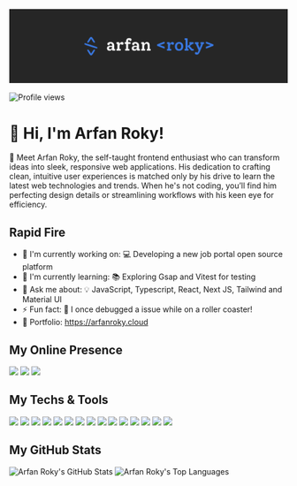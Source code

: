 <img src="images/cover.jpg" alt="Arfan Roky">

![Profile views](https://komarev.com/ghpvc/?username=arfan-roky&label=Profile%20views&color=0e75b6&style=flat)


# 👋 Hi, I'm Arfan Roky! 

🚀 Meet Arfan Roky, the self-taught frontend enthusiast who can transform ideas into sleek, responsive web applications. His dedication to crafting clean, intuitive user experiences is matched only by his drive to learn the latest web technologies and trends. When he's not coding, you’ll find him perfecting design details or streamlining workflows with his keen eye for efficiency.


<h2 align="left">Rapid Fire</h3>

- 💼 I'm currently working on: 💻 Developing a new job portal open source platform
- 🌱 I'm currently learning: 📚 Exploring Gsap and Vitest for testing
- 💬 Ask me about: 💡 JavaScript, Typescript,  React, Next JS, Tailwind and Material UI
- ⚡ Fun fact: 🎢 I once debugged a issue while on a roller coaster!
- 📂 Portfolio: <a href="https://arfanroky.cloud" target="_blank">https://arfanroky.cloud</a>

<h2 align="left">My Online Presence</h2>

<div align="left">

[![](https://img.shields.io/badge/-website-3979e4?style=for-the-badge&logoColor=0f0f0f&logo=nuxtdotjs)](https://www.arfanroky.cloud/)
[![](https://img.shields.io/badge/-linkedin-3979e4?style=for-the-badge&logoColor=0f0f0f&logo=linkedin)](https://www.linkedin.com/in/arfanroky/)
[![](https://img.shields.io/badge/-x/twitter-3979e4?style=for-the-badge&logoColor=0f0f0f&logo=x)](https://twitter.com/arfanroky/)

</div>

<h2 align="left">My Techs & Tools</h2>

<div align="left">

![](https://img.shields.io/badge/Code-JavaScript-3979e4?style=flat-square&logoColor=ffffff&logo=javascript)
![](https://img.shields.io/badge/Code-Typescript-3979e4?style=flat-square&logoColor=ffffff&logo=typescript)
![](https://img.shields.io/badge/Code-Next-JS-3979e4?style=flat-square&logoColor=ffffff&logo=next.js)
![](https://img.shields.io/badge/Code-React-3979e4?style=flat-square&logoColor=ffffff&logo=react)
![](https://img.shields.io/badge/OS-Linux-3979e4?style=flat-square&logoColor=ffffff&logo=linux)
![](https://img.shields.io/badge/Editor-VS_Code-3979e4?style=flat-square&logoColor=ffffff&logo=visualstudiocode)
![](https://img.shields.io/badge/Design-Figma-3979e4?style=flat-square&logoColor=ffffff&logo=figma)
![](https://img.shields.io/badge/Code-CSS-3979e4?style=flat-square&logoColor=ffffff&logo=css3)
![](https://img.shields.io/badge/Code-Tailwind-3979e4?style=flat-square&logoColor=ffffff&logo=tailwind-css)
![](https://img.shields.io/badge/Code-Material-UI-3979e4?style=flat-square&logoColor=ffffff&logo=material-ui)
![](https://img.shields.io/badge/Gsap-3979e4?style=flat-square&logoColor=ffffff&logo=gsap)
![](https://img.shields.io/badge/Framer-Motion-3979e4?style=flat-square&logoColor=ffffff&logo=framer-motion)
![](https://img.shields.io/badge/Tool-Bash-3979e4?style=flat-square&logoColor=ffffff&logo=gnu-bash)
![](https://img.shields.io/badge/Platform-Docker-3979e4?style=flat-square&logoColor=ffffff&logo=docker)
![](https://img.shields.io/badge/Platform-Storyblok-3979e4?style=flat-square&logoColor=ffffff&logo=storyblok)
</div>

 <h2 align="left">My GitHub Stats</h2>

<div align="left">
    <img height="180em" src="https://github-readme-stats.vercel.app/api?username=arfan-roky&count_private=true&show_icons=true&bg_color=333333&title_color=3979e4&icon_color=3979e4&text_color=dddddd" alt="Arfan Roky's GitHub Stats">
    <img height="180em" src="https://github-readme-stats.vercel.app/api/top-langs/?username=arfan-roky&show_icons=true&bg_color=333333&title_color=3979e4&icon_color=3979e4&text_color=dddddd&layout=compact&langs_count=6" alt="Arfan Roky's Top Languages">
</div>

